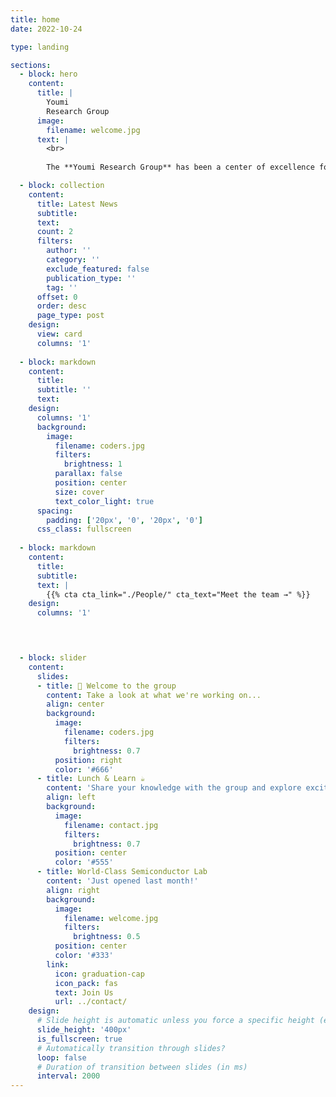 ```yaml
---
title: home
date: 2022-10-24

type: landing

sections:
  - block: hero
    content:
      title: |
        Youmi
        Research Group
      image:
        filename: welcome.jpg
      text: |
        <br>
        
        The **Youmi Research Group** has been a center of excellence for Artificial Intelligence research, teaching, and practice since its founding in 2016.

  - block: collection
    content:
      title: Latest News
      subtitle:
      text:
      count: 2
      filters:
        author: ''
        category: ''
        exclude_featured: false
        publication_type: ''
        tag: ''
      offset: 0
      order: desc
      page_type: post
    design:
      view: card
      columns: '1'
  
  - block: markdown
    content:
      title:
      subtitle: ''
      text:
    design:
      columns: '1'
      background:
        image: 
          filename: coders.jpg
          filters:
            brightness: 1
          parallax: false
          position: center
          size: cover
          text_color_light: true
      spacing:
        padding: ['20px', '0', '20px', '0']
      css_class: fullscreen
  
  - block: markdown
    content:
      title:
      subtitle:
      text: |
        {{% cta cta_link="./People/" cta_text="Meet the team →" %}}
    design:
      columns: '1'


      

  - block: slider
    content:
      slides:
      - title: 👋 Welcome to the group
        content: Take a look at what we're working on...
        align: center
        background:
          image:
            filename: coders.jpg
            filters:
              brightness: 0.7
          position: right
          color: '#666'
      - title: Lunch & Learn ☕️
        content: 'Share your knowledge with the group and explore exciting new topics together!'
        align: left
        background:
          image:
            filename: contact.jpg
            filters:
              brightness: 0.7
          position: center
          color: '#555'
      - title: World-Class Semiconductor Lab
        content: 'Just opened last month!'
        align: right
        background:
          image:
            filename: welcome.jpg
            filters:
              brightness: 0.5
          position: center
          color: '#333'
        link:
          icon: graduation-cap
          icon_pack: fas
          text: Join Us
          url: ../contact/
    design:
      # Slide height is automatic unless you force a specific height (e.g. '400px')
      slide_height: '400px'
      is_fullscreen: true
      # Automatically transition through slides?
      loop: false
      # Duration of transition between slides (in ms)
      interval: 2000
---
```

